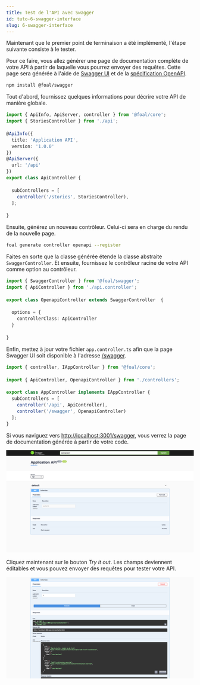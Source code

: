 ```yaml
---
title: Test de l'API avec Swagger
id: tuto-6-swagger-interface
slug: 6-swagger-interface
---
```


Maintenant que le premier point de terminaison a été implémenté, l'étape suivante consiste à le tester.

Pour ce faire, vous allez générer une page de documentation complète de votre API à partir de laquelle vous pourrez envoyer des requêtes. Cette page sera générée à l'aide de [Swagger UI](https://swagger.io/tools/swagger-ui/) et de la [spécification OpenAPI](https://github.com/OAI/OpenAPI-Specification/).

```bash
npm install @foal/swagger
```

Tout d'abord, fournissez quelques informations pour décrire votre API de manière globale.

```typescript
import { ApiInfo, ApiServer, controller } from '@foal/core';
import { StoriesController } from './api';

@ApiInfo({
  title: 'Application API',
  version: '1.0.0'
})
@ApiServer({
  url: '/api'
})
export class ApiController {

  subControllers = [
    controller('/stories', StoriesController),
  ];

}

```

Ensuite, générez un nouveau contrôleur. Celui-ci sera en charge du rendu de la nouvelle page.

```bash
foal generate controller openapi --register
```

Faites en sorte que la classe générée étende la classe abstraite `SwaggerController`. Et ensuite, fournissez le contrôleur racine de votre API comme option au contrôleur.

```typescript
import { SwaggerController } from '@foal/swagger';
import { ApiController } from './api.controller';

export class OpenapiController extends SwaggerController  {

  options = {
    controllerClass: ApiController
  }

}
```

Enfin, mettez à jour votre fichier `app.controller.ts` afin que la page Swagger UI soit disponible à l'adresse [/swagger](http://localhost:3001/swagger).

```typescript
import { controller, IAppController } from '@foal/core';

import { ApiController, OpenapiController } from './controllers';

export class AppController implements IAppController {
  subControllers = [
    controller('/api', ApiController),
    controller('/swagger', OpenapiController)
  ];
}

```

Si vous naviguez vers [http://localhost:3001/swagger](http://localhost:3001/swagger), vous verrez la page de documentation générée à partir de votre code.

![Swagger page](./images/swagger1.png)

Cliquez maintenant sur le bouton *Try it out*. Les champs deviennent éditables et vous pouvez envoyer des requêtes pour tester votre API.

![Swagger page](./images/swagger2.png)